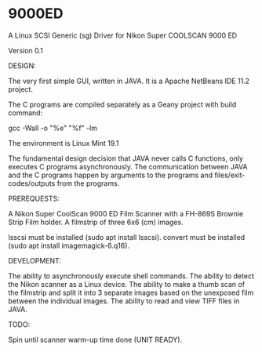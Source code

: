 # 9000ED
A Linux SCSI Generic (sg) Driver for Nikon Super COOLSCAN 9000 ED



Version 0.1

DESIGN:

The very first simple GUI, written in JAVA. It is a Apache NetBeans IDE 11.2 project.

The C programs are compiled separately as a Geany project with build command:

gcc -Wall -o "%e" "%f" -lm

The environment is Linux Mint 19.1

The fundamental design decision that JAVA never calls C functions, only executes 
C programs asynchronously. The communication between JAVA and the C programs happen
by arguments to the programs and files/exit-codes/outputs from the programs.


PREREQUESTS:

A Nikon Super CoolScan 9000 ED Film Scanner with a FH-869S Brownie Strip Film holder.
A filmstrip of three 6x6 (cm) images.

lsscsi must be installed (sudo apt install lsscsi).
convert must be installed (sudo apt install imagemagick-6.q16).
 


DEVELOPMENT:

The ability to asynchronously execute shell commands. The ability to detect 
the Nikon scanner as a Linux device. The ability to make a thumb scan of the 
filmstrip and split it into 3 separate images based on the unexposed film 
between the individual images. The ability to read and view TIFF files in JAVA.


TODO:

Spin until scanner warm-up time done (UNIT READY).

